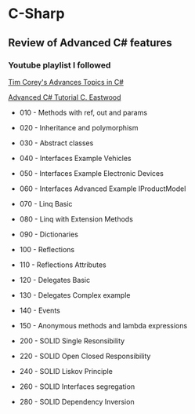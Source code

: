 # C-Sharp

## Review of Advanced C# features  

### Youtube playlist I followed  

[Tim Corey's Advances Topics in C#](https://www.youtube.com/playlist?list=PLLWMQd6PeGY12yNE714jffLFnMVZCwvvZ)

[Advanced C# Tutorial C. Eastwood](https://www.youtube.com/playlist?list=PL1OYTSGn7ia-drv5-xugztYN6D9Jx2wJX)

- 010 - Methods with ref, out and params  
- 020 - Inheritance and polymorphism  
- 030 - Abstract classes  
- 040 - Interfaces Example Vehicles  
- 050 - Interfaces Example Electronic Devices  
- 060 - Interfaces Advanced Example IProductModel  
- 070 - Linq Basic  
- 080 - Linq with Extension Methods  
- 090 - Dictionaries  
- 100 - Reflections  
- 110 - Reflections Attributes  
- 120 - Delegates Basic  
- 130 - Delegates Complex example  
- 140 - Events  
- 150 - Anonymous methods and lambda expressions  

- 200 - SOLID Single Resonsibility  
- 220 - SOLID Open Closed Responsibility  
- 240 - SOLID Liskov Principle  
- 260 - SOLID Interfaces segregation  
- 280 - SOLID Dependency Inversion  
